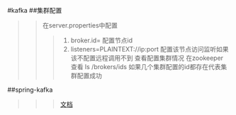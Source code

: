 #kafka
##集群配置
>>在server.properties中配置
>>>1. broker.id= 配置节点id
>>>2. listeners=PLAINTEXT://ip:port 配置该节点访问监听如果该不配置远程调用不到
>>查看配置集群情况
>>>在zookeeper 查看
>>>ls /brokers/ids 如果几个集群配置的id都存在代表集群配置成功

##spring-kafka
>>>[文档](https://docs.spring.io/spring-kafka/reference/htmlsingle/)

